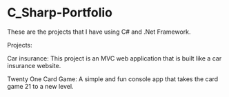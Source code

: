 # C_Sharp-Portfolio

These are the projects that I have using C# and .Net Framework.

Projects:

Car insurance:
This project is an MVC web application that is built like a car insurance website.

Twenty One Card Game:
A simple and fun console app that takes the card game 21 to a new level.

